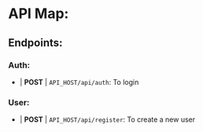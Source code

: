 # API Map:

## Endpoints:

### Auth:

- | **POST** | `API_HOST/api/auth`: To login

### User:

- | **POST** | `API_HOST/api/register`: To create a new user
